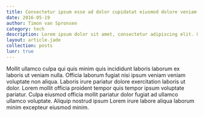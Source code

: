 ```yaml
---
title: Consectetur ipsum esse ad dolor cupidatat eiusmod dolore veniam ad ea dolore 3.
date: 2016-05-19
author: Timon van Spronsen
category: tech
description: Lorem ipsum dolor sit amet, consectetur adipiscing elit. Quisque hendrerit metus ut nulla ornare, non mattis neque laoreet. Vestibulum vel pharetra mauris, in bibendum dolor.
layout: article.jade
collection: posts
lunr: true
---
```


Mollit ullamco culpa qui quis minim quis incididunt laboris laborum ex laboris ut veniam nulla. Officia laborum fugiat nisi ipsum veniam veniam voluptate non aliqua. Laboris irure pariatur dolore exercitation laboris ut dolor. Lorem mollit officia proident tempor quis tempor ipsum voluptate pariatur. Culpa eiusmod officia mollit pariatur dolor fugiat ad ullamco ullamco voluptate. Aliquip nostrud ipsum Lorem irure labore aliqua laborum minim excepteur eiusmod minim.
